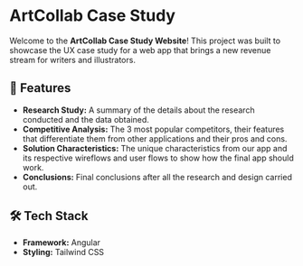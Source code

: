 # ArtCollab Case Study

Welcome to the **ArtCollab Case Study Website**! This project was built to showcase the UX case study for a web app that brings a new revenue stream for writers and illustrators.


## 🎨 Features
- **Research Study:** A summary of the details about the research conducted and the data obtained.
- **Competitive Analysis:** The 3 most popular competitors, their features that differentiate them from other applications and their pros and cons.
- **Solution Characteristics:** The unique characteristics from our app and its respective wireflows and user flows to show how the final app should work.
- **Conclusions:** Final conclusions after all the research and design carried out.


## 🛠️ Tech Stack
- **Framework:** Angular  
- **Styling:** Tailwind CSS